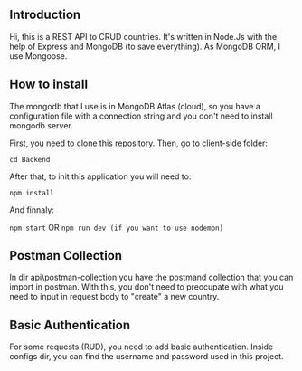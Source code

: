 ## Introduction
Hi, this is a REST API to CRUD countries. It's written in Node.Js with the help of Express and MongoDB (to save everything). As MongoDB ORM, I use Mongoose.

## How to install
The mongodb that I use is in MongoDB Atlas (cloud), so you have a configuration file with a connection string and you don't need to install mongodb server.

First, you need to clone this repository. Then, go to client-side folder:

`cd Backend`

After that, to init this application you will need to:

`npm install`

And finnaly:

`npm start` OR `npm run dev (if you want to use nodemon)`

## Postman Collection
In dir api\postman-collection you have the postmand collection that you can import in postman. 
With this, you don't need to preocupate with what you need to input in request body to "create" a new country.

## Basic Authentication
For some requests (RUD), you need to add basic authentication. Inside configs dir, you can find the username and password used in this project.

